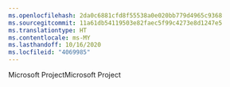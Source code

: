 ```yaml
---
ms.openlocfilehash: 2da0c6881cfd8f55538a0e020bb779d4965c9368
ms.sourcegitcommit: 11a61db54119503e82faec5f99c4273e8d1247e5
ms.translationtype: HT
ms.contentlocale: ms-MY
ms.lasthandoff: 10/16/2020
ms.locfileid: "4069985"
---
```

<span data-ttu-id="18138-101">Microsoft Project</span><span class="sxs-lookup"><span data-stu-id="18138-101">Microsoft Project</span></span>